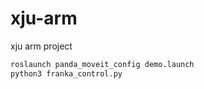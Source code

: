 # xju-arm
xju arm project

```bash
roslaunch panda_moveit_config demo.launch
python3 franka_control.py
```
